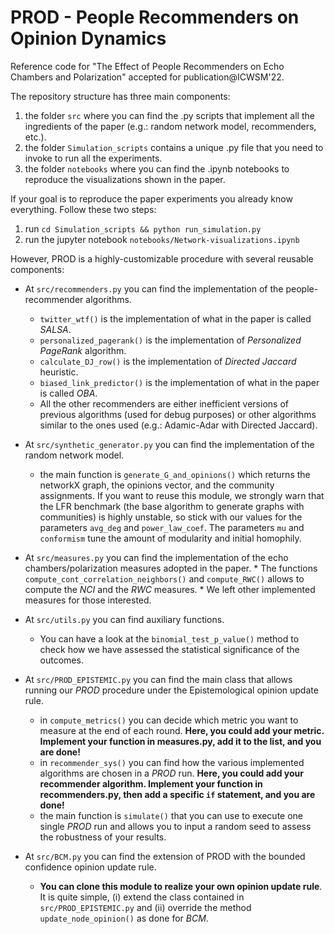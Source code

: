 # PROD - People Recommenders on Opinion Dynamics

Reference code for "The Effect of People Recommenders on Echo Chambers and Polarization" accepted for publication@ICWSM'22.

The repository structure has three main components:

  1. the folder ```src``` where you can find the .py scripts that implement all the ingredients of the paper (e.g.: random network model, recommenders, etc.). 
  2. the folder ```Simulation_scripts``` contains a unique .py file that you need to invoke to run all the experiments.
  3. the folder ```notebooks``` where you can find the .ipynb notebooks to reproduce the visualizations shown in the paper.

If your goal is to reproduce the paper experiments you already know everything. Follow these two steps:
  1. run ```cd Simulation_scripts && python run_simulation.py```
  2. run the jupyter notebook ```notebooks/Network-visualizations.ipynb```


However, PROD is a highly-customizable procedure with several reusable components:
  - At ```src/recommenders.py``` you can find the implementation of the people-recommender algorithms.
    - ```twitter_wtf()``` is the implementation of what in the paper is called _SALSA_.
    - ```personalized_pagerank()``` is the implementation of _Personalized PageRank_ algorithm.
    - ```calculate_DJ_row()``` is the implementation of _Directed Jaccard_ heuristic.
    - ```biased_link_predictor()``` is the implementation of what in the paper is called _OBA_.
    - All the other recommenders are either inefficient versions of previous algorithms (used for debug purposes) or other algorithms similar to the ones used (e.g.: Adamic-Adar with Directed Jaccard).
 
  - At ```src/synthetic_generator.py``` you can find the implementation of the random network model.
    -  the main function is ```generate_G_and_opinions()``` which returns the networkX graph, the opinions vector, and the community assignments. If you want to reuse this module, we strongly warn that the LFR benchmark (the base algorithm to generate graphs with communities) is highly unstable, so stick with our values for the parameters ```avg_deg``` and ```power_law_coef```. The parameters ```mu``` and ```conformism``` tune the amount of modularity and initial homophily.
 
  -  At ```src/measures.py``` you can find the implementation of the echo chambers/polarization measures adopted in the paper.
    *  The functions ```compute_cont_correlation_neighbors()``` and ```compute_RWC()``` allows to compute the _NCI_ and the _RWC_ measures.
    * We left other implemented measures for those interested.
    
  - At ```src/utils.py``` you can find auxiliary functions.
    - You can have a look at the ```binomial_test_p_value()``` method to check how we have assessed the statistical significance of the outcomes.
 
  - At ```src/PROD_EPISTEMIC.py``` you can find the main class that allows running our _PROD_ procedure under the Epistemological opinion update rule.
    - in ```compute_metrics()``` you can decide which metric you want to measure at the end of each round. **Here, you could add your metric. Implement your function in measures.py, add it to the list, and you are done!**
    - in ```recommender_sys()``` you can find how the various implemented algorithms are chosen in a _PROD_ run. **Here, you could add your recommender algorithm. Implement your function in recommenders.py, then add a specific ```if``` statement, and you are done!**
    - the main function is ```simulate()``` that you can use to execute one single _PROD_ run and allows you to input a random seed to assess the robustness of your results.
 
  - At ```src/BCM.py``` you can find the extension of PROD with the bounded confidence opinion update rule. 
    - **You can clone this module to realize your own opinion update rule**. It is quite simple, (i) extend the class contained in ```src/PROD_EPISTEMIC.py``` and (ii) override the method ```update_node_opinion()``` as done for _BCM_.

